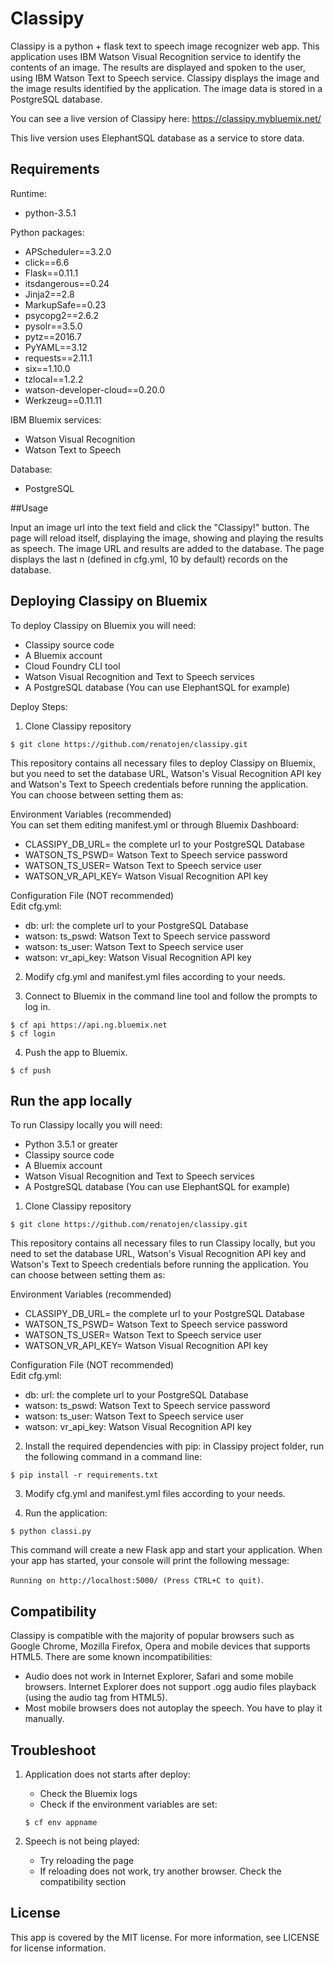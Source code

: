 # Classipy

Classipy is a python + flask text to speech image recognizer web app. This application uses IBM Watson Visual Recognition service to identify the contents of an image. The results are displayed and spoken to the user, using IBM Watson Text to Speech service. Classipy displays the image and the image results identified by the application. The image data is stored in a PostgreSQL database.

You can see a live version of Classipy here: https://classipy.mybluemix.net/

This live version uses ElephantSQL database as a service to store data.

## Requirements

Runtime:

* python-3.5.1

Python packages:

* APScheduler==3.2.0
* click==6.6
* Flask==0.11.1
* itsdangerous==0.24
* Jinja2==2.8
* MarkupSafe==0.23
* psycopg2==2.6.2
* pysolr==3.5.0
* pytz==2016.7
* PyYAML==3.12
* requests==2.11.1
* six==1.10.0
* tzlocal==1.2.2
* watson-developer-cloud==0.20.0
* Werkzeug==0.11.11

IBM Bluemix services:

* Watson Visual Recognition
* Watson Text to Speech

Database:

* PostgreSQL

##Usage

Input an image url into the text field and click the "Classipy!" button. The page will reload itself, displaying the image, showing and playing the results as speech. The image URL and results are added to the database. The page displays the last n (defined in cfg.yml, 10 by default) records on the database.

## Deploying Classipy on Bluemix

To deploy Classipy on Bluemix you will need:

* Classipy source code
* A Bluemix account
* Cloud Foundry CLI tool
* Watson Visual Recognition and Text to Speech services
* A PostgreSQL database (You can use ElephantSQL for example)

Deploy Steps:

1. Clone Classipy repository
  ```
  $ git clone https://github.com/renatojen/classipy.git
  ```
  This repository contains all necessary files to deploy Classipy on Bluemix, but you need to set the database URL, Watson's Visual Recognition API key and Watson's Text to Speech credentials before running the application. You can choose between setting them as:

  Environment Variables (recommended)  
  You can set them editing manifest.yml or through Bluemix Dashboard:
  * CLASSIPY_DB_URL= the complete url to your PostgreSQL Database 
  * WATSON_TS_PSWD= Watson Text to Speech service password
  * WATSON_TS_USER= Watson Text to Speech service user
  * WATSON_VR_API_KEY= Watson Visual Recognition API key
  
  Configuration File (NOT recommended)  
  Edit cfg.yml:
  * db: url: the complete url to your PostgreSQL Database 
  * watson: ts_pswd: Watson Text to Speech service password
  * watson: ts_user: Watson Text to Speech service user
  * watson: vr_api_key: Watson Visual Recognition API key  

2. Modify cfg.yml and manifest.yml files according to your needs.

3. Connect to Bluemix in the command line tool and follow the prompts to log in.
  ```
  $ cf api https://api.ng.bluemix.net
  $ cf login
  ```

4. Push the app to Bluemix.
  ```
  $ cf push
  ```

## Run the app locally

To run Classipy locally you will need:

* Python 3.5.1 or greater
* Classipy source code
* A Bluemix account
* Watson Visual Recognition and Text to Speech services
* A PostgreSQL database (You can use ElephantSQL for example)

1. Clone Classipy repository
  ```
  $ git clone https://github.com/renatojen/classipy.git
  ```
  This repository contains all necessary files to run Classipy locally, but you need to set the database URL, Watson's Visual Recognition API key and Watson's Text to Speech credentials before running the application. You can choose between setting them as:

  Environment Variables (recommended)    
  * CLASSIPY_DB_URL= the complete url to your PostgreSQL Database 
  * WATSON_TS_PSWD= Watson Text to Speech service password
  * WATSON_TS_USER= Watson Text to Speech service user
  * WATSON_VR_API_KEY= Watson Visual Recognition API key
  
  Configuration File (NOT recommended)  
  Edit cfg.yml:
  * db: url: the complete url to your PostgreSQL Database 
  * watson: ts_pswd: Watson Text to Speech service password
  * watson: ts_user: Watson Text to Speech service user
  * watson: vr_api_key: Watson Visual Recognition API key  

2. Install the required dependencies with pip: in Classipy project folder, run the following command in a command line:
  ```
  $ pip install -r requirements.txt
  ```

3. Modify cfg.yml and manifest.yml files according to your needs.

4. Run the application:
  ```
  $ python classi.py
  ```
  
This command will create a new Flask app and start your application. When your app has started, your console will print the following message:

`Running on http://localhost:5000/ (Press CTRL+C to quit)`.

## Compatibility
Classipy is compatible with the majority of popular browsers such as Google Chrome, Mozilla Firefox, Opera and mobile devices that supports HTML5. There are some known incompatibilities:
  * Audio does not work in Internet Explorer, Safari and some mobile browsers. Internet Explorer does not support .ogg audio files playback (using the audio tag from HTML5).
  * Most mobile browsers does not autoplay the speech. You have to play it manually.

## Troubleshoot

1. Application does not starts after deploy:
   * Check the Bluemix logs
   * Check if the environment variables are set:
   ```
   $ cf env appname
   ```

2. Speech is not being played:
   * Try reloading the page
   * If reloading does not work, try another browser. Check the compatibility section
   
## License
This app is covered by the MIT license. For more information, see LICENSE for license information.
